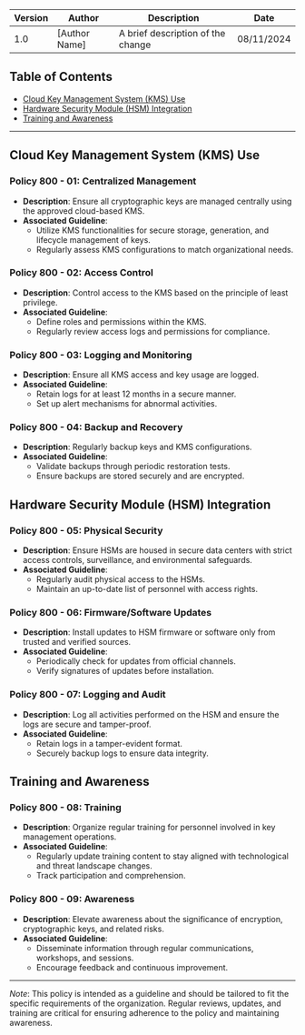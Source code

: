 | Version | Author         | Description                       | Date      |
|---------|----------------|-----------------------------------|-----------|
| 1.0     | [Author Name]  | A brief description of the change |08/11/2024 |


## Table of Contents

- [Cloud Key Management System (KMS) Use](#cloud-key-management-system-kms-use)
- [Hardware Security Module (HSM) Integration](#hardware-security-module-hsm-integration)
- [Training and Awareness](#training-and-awareness)

---

<a name="cloud-key-management-system-kms-use"></a>

## Cloud Key Management System (KMS) Use

### Policy 800 - 01: Centralized Management

- **Description**: Ensure all cryptographic keys are managed centrally using the approved cloud-based KMS.
- **Associated Guideline**:
  - Utilize KMS functionalities for secure storage, generation, and lifecycle management of keys.
  - Regularly assess KMS configurations to match organizational needs.

### Policy 800 - 02: Access Control

- **Description**: Control access to the KMS based on the principle of least privilege.
- **Associated Guideline**:
  - Define roles and permissions within the KMS.
  - Regularly review access logs and permissions for compliance.

### Policy 800 - 03: Logging and Monitoring

- **Description**: Ensure all KMS access and key usage are logged.
- **Associated Guideline**:
  - Retain logs for at least 12 months in a secure manner.
  - Set up alert mechanisms for abnormal activities.

### Policy 800 - 04: Backup and Recovery

- **Description**: Regularly backup keys and KMS configurations.
- **Associated Guideline**:
  - Validate backups through periodic restoration tests.
  - Ensure backups are stored securely and are encrypted.

<a name="hardware-security-module-hsm-integration"></a>

## Hardware Security Module (HSM) Integration

### Policy 800 - 05: Physical Security

- **Description**: Ensure HSMs are housed in secure data centers with strict access controls, surveillance, and environmental safeguards.
- **Associated Guideline**:
  - Regularly audit physical access to the HSMs.
  - Maintain an up-to-date list of personnel with access rights.

### Policy 800 - 06: Firmware/Software Updates

- **Description**: Install updates to HSM firmware or software only from trusted and verified sources.
- **Associated Guideline**:
  - Periodically check for updates from official channels.
  - Verify signatures of updates before installation.

### Policy 800 - 07: Logging and Audit

- **Description**: Log all activities performed on the HSM and ensure the logs are secure and tamper-proof.
- **Associated Guideline**:
  - Retain logs in a tamper-evident format.
  - Securely backup logs to ensure data integrity.

<a name="training-and-awareness"></a>

## Training and Awareness

### Policy 800 - 08: Training

- **Description**: Organize regular training for personnel involved in key management operations.
- **Associated Guideline**:
  - Regularly update training content to stay aligned with technological and threat landscape changes.
  - Track participation and comprehension.

### Policy 800 - 09: Awareness

- **Description**: Elevate awareness about the significance of encryption, cryptographic keys, and related risks.
- **Associated Guideline**:
  - Disseminate information through regular communications, workshops, and sessions.
  - Encourage feedback and continuous improvement.

---

*Note*: This policy is intended as a guideline and should be tailored to fit the specific requirements of the organization. Regular reviews, updates, and training are critical for ensuring adherence to the policy and maintaining awareness.
